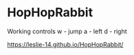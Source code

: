 # HopHopRabbit

Working controls
w - jump
a - left
d - right

https://leslie-14.github.io/HopHopRabbit/
